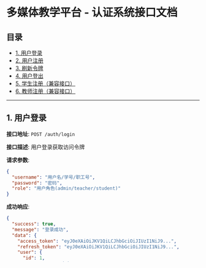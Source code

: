 # 多媒体教学平台 - 认证系统接口文档

## 目录

- [1. 用户登录](#1-用户登录)
- [2. 用户注册](#2-用户注册)
- [3. 刷新令牌](#3-刷新令牌)
- [4. 用户登出](#4-用户登出)
- [5. 学生注册（兼容接口）](#5-学生注册兼容接口)
- [6. 教师注册（兼容接口）](#6-教师注册兼容接口)

---

## 1. 用户登录

**接口地址**: `POST /auth/login`

**接口描述**: 用户登录获取访问令牌

**请求参数**:
```json
{
  "username": "用户名/学号/职工号",
  "password": "密码",
  "role": "用户角色(admin/teacher/student)"
}
```

**成功响应**:
```json
{
  "success": true,
  "message": "登录成功",
  "data": {
    "access_token": "eyJ0eXAiOiJKV1QiLCJhbGciOiJIUzI1NiJ9...",
    "refresh_token": "eyJ0eXAiOiJKV1QiLCJhbGciOiJIUzI1NiJ9...",
    "user": {
      "id": 1,
      "username": "admin",
      "role": "admin",
      "name": "管理员"
    }
  }
}
```

## 2. 用户注册

**接口地址**: `POST /auth/register`

**接口描述**: 注册新用户

**请求参数**:
```json
{
  "username": "用户名",
  "password": "密码",
  "role": "用户角色(admin/teacher/student)",
  "name": "真实姓名",
  "student_id": "学号(学生必填)",
  "class_id": "班级ID(学生必填)",
  "email": "邮箱地址(可选)"
}
```

## 3. 刷新令牌

**接口地址**: `POST /auth/refresh`

**接口描述**: 使用refresh_token刷新access_token

**请求参数**:
```json
{
  "refresh_token": "刷新令牌"
}
```

## 4. 用户登出

**接口地址**: `POST /auth/logout`

**接口描述**: 用户登出，使令牌失效

**请求头**: 需要携带Authorization

**成功响应**:
```json
{
  "success": true,
  "message": "登出成功"
}
```

## 5. 学生注册（兼容接口）

**接口地址**: `POST /auth/student/register`

**接口描述**: 学生注册（为向后兼容保留，内部调用统一注册接口）

**请求参数**: 同统一注册接口，role自动设置为student

## 6. 教师注册（兼容接口）

**接口地址**: `POST /auth/teacher/register`

**接口描述**: 教师注册（为向后兼容保留，内部调用统一注册接口）

**请求参数**: 同统一注册接口，role自动设置为teacher 